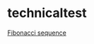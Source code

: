 # technicaltest

[Fibonacci sequence](https://codesandbox.io/s/black-morning-u2xh8s?file=/src/index.js)
